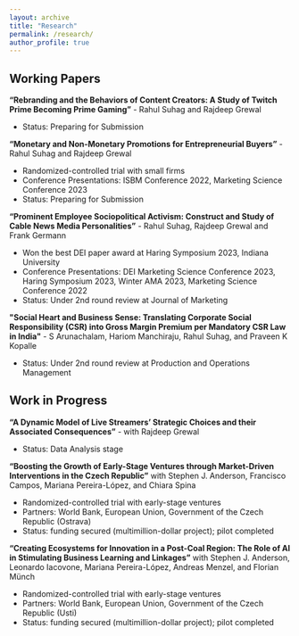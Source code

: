 ```yaml
---
layout: archive
title: "Research" 
permalink: /research/
author_profile: true
---
```

## Working Papers

**“Rebranding and the Behaviors of Content Creators: A Study of Twitch
Prime Becoming Prime Gaming”** - Rahul Suhag and Rajdeep Grewal
  - Status: Preparing for Submission
  
**“Monetary and Non-Monetary Promotions for Entrepreneurial Buyers”** - Rahul Suhag and Rajdeep Grewal
  - Randomized-controlled trial with small firms
  - Conference Presentations: ISBM Conference 2022, Marketing Science Conference 2023
  - Status: Preparing for Submission
    
**“Prominent Employee Sociopolitical Activism: Construct
and Study of Cable News Media Personalities”** - Rahul Suhag, Rajdeep Grewal and Frank Germann
  - Won the best DEI paper award at Haring Symposium 2023, Indiana University
  - Conference Presentations: DEI Marketing Science Conference 2023, Haring Symposium
    2023, Winter AMA 2023, Marketing Science Conference 2022
  - Status: Under 2nd round review at Journal of Marketing

**"Social Heart and Business
Sense: Translating Corporate Social Responsibility (CSR) into Gross Margin Premium per
Mandatory CSR Law in India"** - S Arunachalam, Hariom Manchiraju, Rahul Suhag, and Praveen K Kopalle 
  - Status: Under 2nd round review at Production and Operations Management

## Work in Progress

**“A Dynamic Model of Live Streamers’ Strategic Choices and their Associated Consequences”** - with Rajdeep Grewal
  - Status: Data Analysis stage

**“Boosting the Growth of Early-Stage Ventures through Market-Driven Interventions in the Czech Republic”** with Stephen J. Anderson, Francisco Campos, Mariana Pereira-López, and Chiara Spina
  - Randomized-controlled trial with early-stage ventures
  - Partners: World Bank, European Union, Government of the Czech Republic (Ostrava)
  - Status: funding secured (multimillion-dollar project); pilot completed

**“Creating Ecosystems for Innovation in a Post-Coal Region: The Role of AI in Stimulating Business Learning and Linkages”** with Stephen J. Anderson, Leonardo Iacovone, Mariana Pereira-López, Andreas Menzel, and Florian Münch
  - Randomized-controlled trial with early-stage ventures
  - Partners: World Bank, European Union, Government of the Czech Republic (Usti)
  - Status: funding secured (multimillion-dollar project); pilot completed
